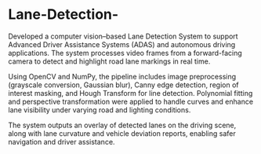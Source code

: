 # Lane-Detection-
Developed a computer vision–based Lane Detection System to support Advanced Driver Assistance Systems (ADAS) and autonomous driving applications. The system processes video frames from a forward-facing camera to detect and highlight road lane markings in real time.

Using OpenCV and NumPy, the pipeline includes image preprocessing (grayscale conversion, Gaussian blur), Canny edge detection, region of interest masking, and Hough Transform for line detection. Polynomial fitting and perspective transformation were applied to handle curves and enhance lane visibility under varying road and lighting conditions.

The system outputs an overlay of detected lanes on the driving scene, along with lane curvature and vehicle deviation reports, enabling safer navigation and driver assistance.
